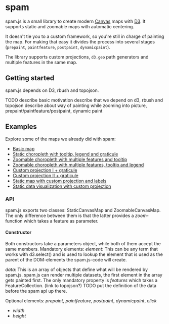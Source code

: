# spam
spam.js is a small library to create modern [Canvas](https://developer.mozilla.org/en-US/docs/Web/API/Canvas_API) maps with [D3](https://github.com/mbostock/d3). It supports static and zoomable maps with automatic centering.

It doesn't tie you to a custom framework, so you're still in charge of painting the map. For making that easy it divides the process into several stages (`prepaint`, `paintfeature`, `postpaint`, `dynamicpaint`).

The library supports custom projections, `d3.geo` path generators and multiple features in the same map.

## Getting started
spam.js depends on D3, rbush and topojson.

TODO describe basic motivation
describe that we depend on d3, rbush and topojson
describe about way of painting while zooming into picture, prepaint/paintfeature/postpaint, dynamic paint

## Examples
Explore some of the maps we already did with spam:
- [Basic map](http://bl.ocks.org/martgnz/bf11c0d07cc5d667f25d749dd4d275ea)
- [Static choropleth with tooltip, legend and graticule](http://bl.ocks.org/martgnz/1c0fa3985d0a7b51437cdfd326cc2fda)
- [Zoomable choropleth with multiple features and tooltip](http://bl.ocks.org/martgnz/a61c2da0e45a108c857e)
- [Zoomable choropleth with multiple features, tooltip and legend](http://bl.ocks.org/martgnz/a61c2da0e45a108c857e)
- [Custom projection I + graticule](http://bl.ocks.org/martgnz/d8bc3d6c29e712e3255f095671a51967)
- [Custom projection II + graticule](http://bl.ocks.org/martgnz/cce95512ca18c226b4cc)
- [Static map with custom projection and labels](http://bl.ocks.org/martgnz/e5c0387a5bb675b061a2c0a9f573f86a)
- [Static data visualization with custom projection](http://bl.ocks.org/martgnz/9023a67f080cca8b31ef5d6b1dcf4637)

### API
spam.js exports two classes: StaticCanvasMap and ZoomableCanvasMap. The only difference between them is that the latter provides a *zoom*-function which takes a feature as parameter.

#### Constructor
Both constructors take a parameters object, while both of them accept the same members.
Mandatory elements:
*element*: This can be any term that works with d3.select() and is used to lookup the element that is used as the parent of the DOM-elements the spam.js-code will create.

*data*: This is an array of objects that define what will be rendered by spam.js. spam.js can render multiple datasets, the first element in the array gets painted first. The only mandatory property is *features* which takes a FeatureCollection. (link to topojson?)
TODO put the definition of the data before the spam api up there.

Optional elements: *prepaint*, *paintfeature*, *postpaint*, *dynamicpaint*, *click*
- *width*
- *height*
